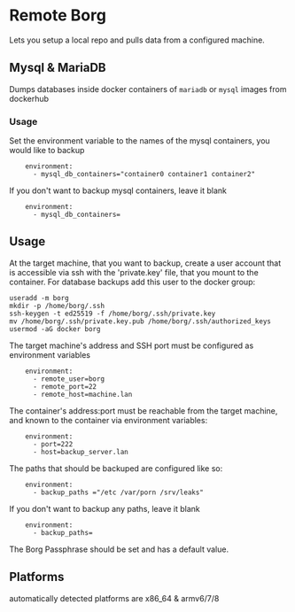 # Remote Borg

Lets you setup a local repo and pulls data from a configured machine.

## Mysql & MariaDB

Dumps databases inside docker containers of `mariadb` or `mysql` images from dockerhub

### Usage

Set the environment variable to the names of the mysql containers, you would like to backup

```
    environment:
      - mysql_db_containers="container0 container1 container2"
```

If you don't want to backup mysql containers, leave it blank

```
    environment:
      - mysql_db_containers=
```

## Usage

At the target machine, that you want to backup, create a user account that is accessible via ssh with the 'private.key' file, that you mount to the container. For database backups add this user to the docker group:

```
useradd -m borg
mkdir -p /home/borg/.ssh
ssh-keygen -t ed25519 -f /home/borg/.ssh/private.key
mv /home/borg/.ssh/private.key.pub /home/borg/.ssh/authorized_keys
usermod -aG docker borg
```

The target machine's address and SSH port must be configured as environment variables
```
    environment:
      - remote_user=borg
      - remote_port=22
      - remote_host=machine.lan
```
The container's address:port must be reachable from the target machine, and known to the container via environment variables:

```
    environment:
      - port=222
      - host=backup_server.lan
```

The paths that should be backuped are configured like so:


```
    environment:
      - backup_paths ="/etc /var/porn /srv/leaks"
```

If you don't want to backup any paths, leave it blank

```
    environment:
      - backup_paths=
```

The Borg Passphrase should be set and has a default value.

## Platforms

automatically detected platforms are x86_64 & armv6/7/8
